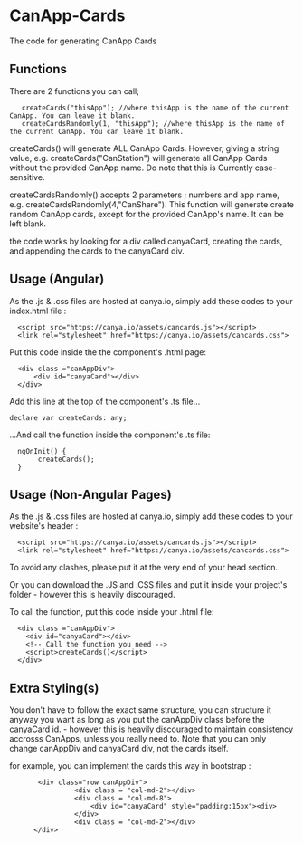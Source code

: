 # CanApp-Cards
The code for generating CanApp Cards

## Functions 

There are 2 functions you can call; 

```
   createCards("thisApp"); //where thisApp is the name of the current CanApp. You can leave it blank.
   createCardsRandomly(1, "thisApp"); //where thisApp is the name of the current CanApp. You can leave it blank.
```

createCards() will generate ALL CanApp Cards. However, giving a string value, e.g. createCards("CanStation") will generate all CanApp Cards without the provided CanApp name. Do note that this is Currently case-sensitive.

createCardsRandomly() accepts 2 parameters ; numbers and app name, e.g. createCardsRandomly(4,"CanShare"). This function will generate create random CanApp cards, except for the provided CanApp's name. It can be left blank. 

the code works by looking for a div called canyaCard, creating the cards, and appending the cards to the canyaCard div.


## Usage (Angular)
 
As the .js & .css files are hosted at canya.io, simply add these codes to your index.html file :
```
  <script src="https://canya.io/assets/cancards.js"></script>
  <link rel="stylesheet" href="https://canya.io/assets/cancards.css">
``` 
Put this code inside the the component's .html page:
```
  <div class ="canAppDiv">
      <div id="canyaCard"></div> 
  </div>
```
Add this line at the top of the component's .ts file...
```
declare var createCards: any;
```
...And call the function inside the component's  .ts file:
``` 
  ngOnInit() {
       createCards();
  }
```
  
## Usage (Non-Angular Pages)
 
As the .js & .css files are hosted at canya.io, simply add these codes to your website's header :
```
  <script src="https://canya.io/assets/cancards.js"></script>
  <link rel="stylesheet" href="https://canya.io/assets/cancards.css">
```
To avoid any clashes, please put it at the very end of your head section.

Or you can download the .JS and .CSS files and put it inside your project's folder - however this is heavily discouraged.
  
To call the function, put this code inside your .html file:

```
  <div class ="canAppDiv">
    <div id="canyaCard"></div>
    <!-- Call the function you need -->
    <script>createCards()</script>
  </div>
``` 

## Extra Styling(s)

You don't have to follow the exact same structure, you can structure it anyway you want as long as you put the canAppDiv class before the canyaCard id. - however this is heavily discouraged to maintain consistency accrosss CanApps, unless you really need to. Note that you can only change canAppDiv and canyaCard div, not the cards itself.

for example, you can implement the cards this way in bootstrap : 
```
       <div class="row canAppDiv">
                <div class = "col-md-2"></div>
                <div class = "col-md-8">
                    <div id="canyaCard" style="padding:15px"><div>
                </div> 
                <div class = "col-md-2"></div> 
      </div>
``` 
